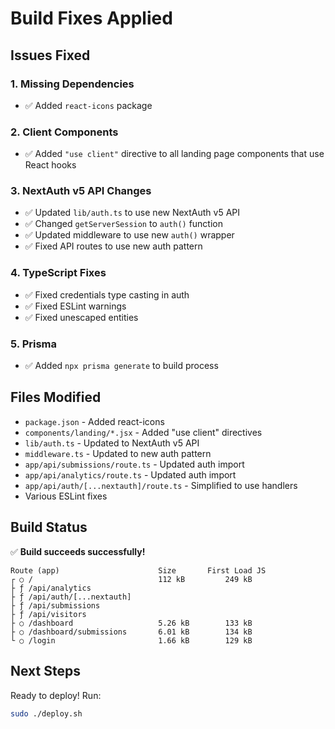 # Build Fixes Applied

## Issues Fixed

### 1. Missing Dependencies
- ✅ Added `react-icons` package

### 2. Client Components
- ✅ Added `"use client"` directive to all landing page components that use React hooks

### 3. NextAuth v5 API Changes
- ✅ Updated `lib/auth.ts` to use new NextAuth v5 API
- ✅ Changed `getServerSession` to `auth()` function
- ✅ Updated middleware to use new `auth()` wrapper
- ✅ Fixed API routes to use new auth pattern

### 4. TypeScript Fixes
- ✅ Fixed credentials type casting in auth
- ✅ Fixed ESLint warnings
- ✅ Fixed unescaped entities

### 5. Prisma
- ✅ Added `npx prisma generate` to build process

## Files Modified

- `package.json` - Added react-icons
- `components/landing/*.jsx` - Added "use client" directives
- `lib/auth.ts` - Updated to NextAuth v5 API
- `middleware.ts` - Updated to new auth pattern
- `app/api/submissions/route.ts` - Updated auth import
- `app/api/analytics/route.ts` - Updated auth import
- `app/api/auth/[...nextauth]/route.ts` - Simplified to use handlers
- Various ESLint fixes

## Build Status

✅ **Build succeeds successfully!**

```
Route (app)                      Size       First Load JS
┌ ○ /                            112 kB         249 kB
├ ƒ /api/analytics
├ ƒ /api/auth/[...nextauth]
├ ƒ /api/submissions
├ ƒ /api/visitors
├ ○ /dashboard                   5.26 kB        133 kB
├ ○ /dashboard/submissions       6.01 kB        134 kB
└ ○ /login                       1.66 kB        129 kB
```

## Next Steps

Ready to deploy! Run:
```bash
sudo ./deploy.sh
```
